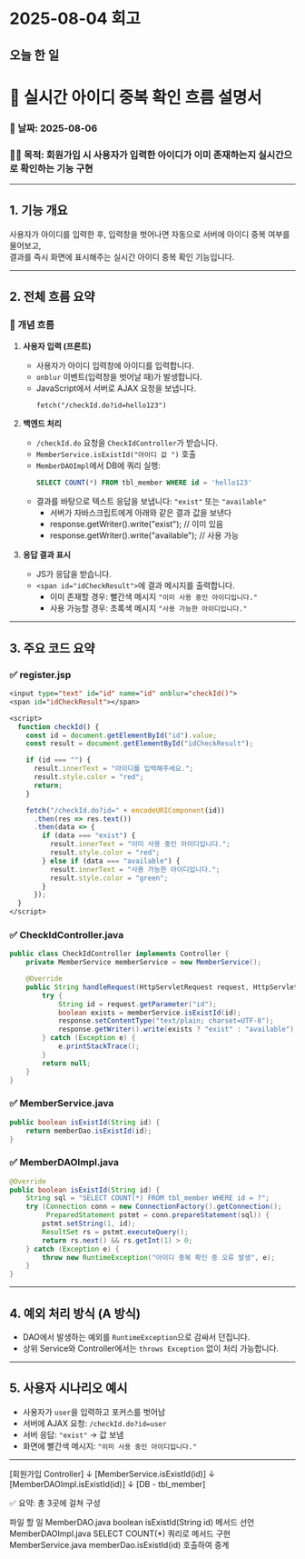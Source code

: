# 2025-08-04 회고

## 오늘 한 일

# 📄 실시간 아이디 중복 확인 흐름 설명서

### 📅 날짜: 2025-08-06
### 🧑‍💻 목적: 회원가입 시 사용자가 입력한 아이디가 이미 존재하는지 실시간으로 확인하는 기능 구현

---

## 1. 기능 개요

사용자가 아이디를 입력한 후, 입력창을 벗어나면 자동으로 서버에 아이디 중복 여부를 물어보고,  
결과를 즉시 화면에 표시해주는 실시간 아이디 중복 확인 기능입니다.

---

## 2. 전체 흐름 요약

### 🧭 개념 흐름

1. **사용자 입력 (프론트)**
   - 사용자가 아이디 입력창에 아이디를 입력합니다.
   - `onblur` 이벤트(입력창을 벗어날 때)가 발생합니다.
   - JavaScript에서 서버로 AJAX 요청을 보냅니다.
     ```
     fetch("/checkId.do?id=hello123")
     ```

2. **백엔드 처리**
   - `/checkId.do` 요청을 `CheckIdController`가 받습니다.
   - `MemberService.isExistId("아이디 값 ")` 호출
   - `MemberDAOImpl`에서 DB에 쿼리 실행:
     ```sql
     SELECT COUNT(*) FROM tbl_member WHERE id = 'hello123'
     ```
   - 결과를 바탕으로 텍스트 응답을 보냅니다: `"exist"` 또는 `"available"`
     - 서버가 자바스크립트에게 아래와 같은 결과 값을 보낸다 
     - response.getWriter().write("exist");      // 이미 있음
     - response.getWriter().write("available");  // 사용 가능

3. **응답 결과 표시**
   - JS가 응답을 받습니다.
   - `<span id="idCheckResult">`에 결과 메시지를 출력합니다.
     - 이미 존재할 경우: 빨간색 메시지 `"이미 사용 중인 아이디입니다."`
     - 사용 가능할 경우: 초록색 메시지 `"사용 가능한 아이디입니다."`

---

## 3. 주요 코드 요약

### ✅ register.jsp

```jsp
<input type="text" id="id" name="id" onblur="checkId()">
<span id="idCheckResult"></span>

<script>
  function checkId() {
    const id = document.getElementById("id").value;
    const result = document.getElementById("idCheckResult");

    if (id === "") {
      result.innerText = "아이디를 입력해주세요.";
      result.style.color = "red";
      return;
    }

    fetch("/checkId.do?id=" + encodeURIComponent(id))
      .then(res => res.text())
      .then(data => {
        if (data === "exist") {
          result.innerText = "이미 사용 중인 아이디입니다.";
          result.style.color = "red";
        } else if (data === "available") {
          result.innerText = "사용 가능한 아이디입니다.";
          result.style.color = "green";
        }
      });
  }
</script>
```

### ✅ CheckIdController.java

```java
public class CheckIdController implements Controller {
    private MemberService memberService = new MemberService();

    @Override
    public String handleRequest(HttpServletRequest request, HttpServletResponse response) {
        try {
            String id = request.getParameter("id");
            boolean exists = memberService.isExistId(id);
            response.setContentType("text/plain; charset=UTF-8");
            response.getWriter().write(exists ? "exist" : "available");
        } catch (Exception e) {
            e.printStackTrace();
        }
        return null;
    }
}
```

### ✅ MemberService.java

```java
public boolean isExistId(String id) {
    return memberDao.isExistId(id);
}
```

### ✅ MemberDAOImpl.java

```java
@Override
public boolean isExistId(String id) {
    String sql = "SELECT COUNT(*) FROM tbl_member WHERE id = ?";
    try (Connection conn = new ConnectionFactory().getConnection();
         PreparedStatement pstmt = conn.prepareStatement(sql)) {
        pstmt.setString(1, id);
        ResultSet rs = pstmt.executeQuery();
        return rs.next() && rs.getInt(1) > 0;
    } catch (Exception e) {
        throw new RuntimeException("아이디 중복 확인 중 오류 발생", e);
    }
}
```

---

## 4. 예외 처리 방식 (A 방식)

- DAO에서 발생하는 예외를 `RuntimeException`으로 감싸서 던집니다.
- 상위 Service와 Controller에서는 `throws Exception` 없이 처리 가능합니다.

---

## 5. 사용자 시나리오 예시

- 사용자가 `user`을 입력하고 포커스를 벗어남
- 서버에 AJAX 요청: `/checkId.do?id=user`
- 서버 응답: `"exist"` -> 값 보냄
- 화면에 빨간색 메시지: `"이미 사용 중인 아이디입니다."`

---



[회원가입 Controller]
        ↓
[MemberService.isExistId(id)]
        ↓
[MemberDAOImpl.isExistId(id)]
        ↓
[DB - tbl_member]

✅ 요약: 총 3곳에 걸쳐 구성

파일	할 일
MemberDAO.java	boolean isExistId(String id) 메서드 선언
MemberDAOImpl.java	SELECT COUNT(*) 쿼리로 메서드 구현
MemberService.java	memberDao.isExistId(id) 호출하여 중계

